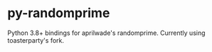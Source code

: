 # py-randomprime
Python 3.8+ bindings for aprilwade's randomprime.
Currently using toasterparty's fork.
